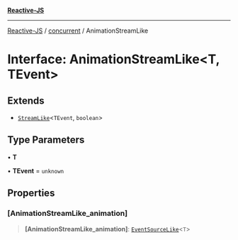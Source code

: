 [**Reactive-JS**](../../README.md)

***

[Reactive-JS](../../README.md) / [concurrent](../README.md) / AnimationStreamLike

# Interface: AnimationStreamLike\<T, TEvent\>

## Extends

- [`StreamLike`](StreamLike.md)\<`TEvent`, `boolean`\>

## Type Parameters

• **T**

• **TEvent** = `unknown`

## Properties

### \[AnimationStreamLike\_animation\]

> **\[AnimationStreamLike\_animation\]**: [`EventSourceLike`](../../events/interfaces/EventSourceLike.md)\<`T`\>
